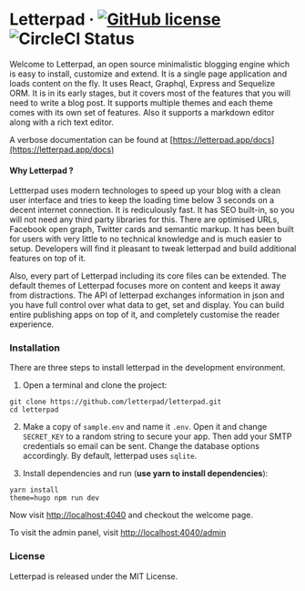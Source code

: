 # Letterpad &middot; [![GitHub license](https://img.shields.io/badge/license-MIT-blue.svg)](https://github.com/ajaxtown/letterpad/blob/master/LICENSE) ![CircleCI Status](https://circleci.com/gh/ajaxtown/letterpad.svg?style=shield&circle-token=:circle-token)

Welcome to Letterpad, an open source minimalistic blogging engine which is easy to install, customize and extend. It is a single page application and loads content on the fly. It uses React, Graphql, Express and Sequelize ORM. It is in its early stages, but it covers most of the features that you will need to write a blog post. It supports multiple themes and each theme comes with its own set of features. Also it supports a markdown editor along with a rich text editor.

A verbose documentation can be found at [https://letterpad.app/docs](https://letterpad.app/docs)

#### Why Letterpad ?

Lettterpad uses modern technologes to speed up your blog with a clean user interface and tries to keep the loading time below 3 seconds on a decent internet connection. It is rediculously fast. It has SEO built-in, so you will not need any third party libraries for this. There are optimised URLs, Facebook open graph, Twitter cards and semantic markup. It has been built for users with very little to no technical knowledge and is much easier to setup. Developers will find it pleasant to tweak letterpad and build additional features on top of it.

Also, every part of Letterpad including its core files can be extended. The default themes of Letterpad focuses more on content and keeps it away from distractions. The API of letterpad exchanges information in json and you have full control over what data to get, set and display. You can build entire publishing apps on top of it, and completely customise the reader experience.

### Installation

There are three steps to install letterpad in the development environment.

1.  Open a terminal and clone the project:

```
git clone https://github.com/letterpad/letterpad.git
cd letterpad
```

2.  Make a copy of `sample.env` and name it `.env`. Open it and change `SECRET_KEY` to a random string to secure your app. Then add your SMTP credentials so email can be sent. Change the database options accordingly. By default, letterpad uses `sqlite`.

3.  Install dependencies and run (**use yarn to install dependencies**):

```
yarn install
theme=hugo npm run dev
```

Now visit [http://localhost:4040](http://localhost:4040) and checkout the welcome page.

To visit the admin panel, visit [http://localhost:4040/admin](http://localhost:4040/admin)

### License

Letterpad is released under the MIT License.

